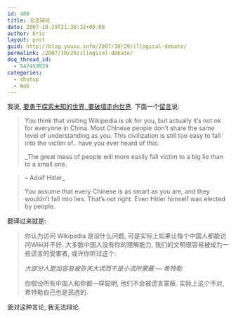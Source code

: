 ```yaml
---
id: 480
title: 无法辩论
date: 2007-10-29T21:38:32+00:00
author: Eric
layout: post
guid: http://blog.youxu.info/2007/10/29/illogical-debate/
permalink: /2007/10/29/illogical-debate/
dsq_thread_id:
  - 547459939
categories:
  - shutup
  - Web
---
```

我说, [要勇于探索未知的世界, 要破墙走向世界](http://www.ifgogo.com/24/mathena/). 下面一个[留言](http://www.ifgogo.com/24/mathena/#comment-214)说:

> You think that visiting Wikipedia is ok for you, but actually it’s not ok for everyone in China. Most Chinese people don’t share the same level of understanding as you. This civilization is still too easy to fall into the victim of.. have you ever heard of this:
> 
> _The great mass of people will more easily fall victim to a big lie than to a small one.
  
> &#8211; Adolf Hitler_
> 
> You assume that every Chinese is as smart as you are, and they wouldn’t fall into lies. That’s not right. Even Hitler himself was elected by people.

翻译过来就是:

> 你认为访问 Wikipedia 是没什么问题, 可是实际上如果让每个中国人都能访问Wiki并不好. 大多数中国人没有你的理解能力, 我们的文明很容易被成为一些谎言的受害者, 或许你听过这个:
> 
> _大部分人更加容易被弥天大谎而不是小谎所蒙蔽 &#8212; 希特勒_
> 
> 你假设所有中国人和你都一样聪明, 他们不会被谎言蒙蔽. 实际上这个不对, 希特勒自己也是民选的.

面对这种言论, 我无法辩论.
